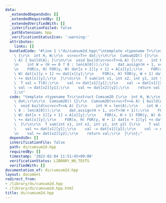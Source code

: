 ```yaml
---
data:
  _extendedDependsOn: []
  _extendedRequiredBy: []
  _extendedVerifiedWith: []
  _isVerificationFailed: false
  _pathExtension: hpp
  _verificationStatusIcon: ':warning:'
  attributes:
    links: []
  bundledCode: "#line 1 \"ds/cumsum2d.hpp\"\ntemplate <typename T>\r\nstruct Cumsum2D\
    \ {\r\n  int H, W;\r\n  vc<vc<T>> dat;\r\n\r\n  Cumsum2D() {}\r\n  Cumsum2D(vc<vc<T>>&\
    \ A) { build(A); }\r\n\r\n  void build(vc<vc<T>>& A) {\r\n    int H = len(A);\r\
    \n    int W = (H == 0 ? 0 : len(A[0]));\r\n    dat.assign(H + 1, vc<T>(W + 1));\r\
    \n    FOR(x, H) FOR(y, W) dat[x + 1][y + 1] = A[x][y];\r\n    FOR(x, H + 1) FOR(y,\
    \ W) dat[x][y + 1] += dat[x][y];\r\n    FOR(x, H) FOR(y, W + 1) dat[x + 1][y]\
    \ += dat[x][y];\r\n  }\r\n\r\n  T sum(int x1, int x2, int y1, int y2) {\r\n  \
    \  T val = T(0);\r\n    val += dat[x1][y1];\r\n    val -= dat[x1][y2];\r\n   \
    \ val -= dat[x2][y1];\r\n    val += dat[x2][y2];\r\n    return val;\r\n  }\r\n\
    };\n"
  code: "template <typename T>\r\nstruct Cumsum2D {\r\n  int H, W;\r\n  vc<vc<T>>\
    \ dat;\r\n\r\n  Cumsum2D() {}\r\n  Cumsum2D(vc<vc<T>>& A) { build(A); }\r\n\r\n\
    \  void build(vc<vc<T>>& A) {\r\n    int H = len(A);\r\n    int W = (H == 0 ?\
    \ 0 : len(A[0]));\r\n    dat.assign(H + 1, vc<T>(W + 1));\r\n    FOR(x, H) FOR(y,\
    \ W) dat[x + 1][y + 1] = A[x][y];\r\n    FOR(x, H + 1) FOR(y, W) dat[x][y + 1]\
    \ += dat[x][y];\r\n    FOR(x, H) FOR(y, W + 1) dat[x + 1][y] += dat[x][y];\r\n\
    \  }\r\n\r\n  T sum(int x1, int x2, int y1, int y2) {\r\n    T val = T(0);\r\n\
    \    val += dat[x1][y1];\r\n    val -= dat[x1][y2];\r\n    val -= dat[x2][y1];\r\
    \n    val += dat[x2][y2];\r\n    return val;\r\n  }\r\n};"
  dependsOn: []
  isVerificationFile: false
  path: ds/cumsum2d.hpp
  requiredBy: []
  timestamp: '2022-02-04 11:51:45+09:00'
  verificationStatus: LIBRARY_NO_TESTS
  verifiedWith: []
documentation_of: ds/cumsum2d.hpp
layout: document
redirect_from:
- /library/ds/cumsum2d.hpp
- /library/ds/cumsum2d.hpp.html
title: ds/cumsum2d.hpp
---
```

